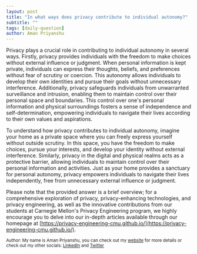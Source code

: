 ```yaml
---
layout: post
title: "In what ways does privacy contribute to individual autonomy?"
subtitle: ""
tags: [daily-question]
author: Aman Priyanshu
---
```


Privacy plays a crucial role in contributing to individual autonomy in several ways. Firstly, privacy provides individuals with the freedom to make choices without external influence or judgment. When personal information is kept private, individuals can express their thoughts, beliefs, and preferences without fear of scrutiny or coercion. This autonomy allows individuals to develop their own identities and pursue their goals without unnecessary interference. Additionally, privacy safeguards individuals from unwarranted surveillance and intrusion, enabling them to maintain control over their personal space and boundaries. This control over one's personal information and physical surroundings fosters a sense of independence and self-determination, empowering individuals to navigate their lives according to their own values and aspirations.

To understand how privacy contributes to individual autonomy, imagine your home as a private space where you can freely express yourself without outside scrutiny. In this space, you have the freedom to make choices, pursue your interests, and develop your identity without external interference. Similarly, privacy in the digital and physical realms acts as a protective barrier, allowing individuals to maintain control over their personal information and activities. Just as your home provides a sanctuary for personal autonomy, privacy empowers individuals to navigate their lives independently, free from unnecessary external influence or judgment.

Please note that the provided answer is a brief overview; for a comprehensive exploration of privacy, privacy-enhancing technologies, and privacy engineering, as well as the innovative contributions from our students at Carnegie Mellon's Privacy Engineering program, we highly encourage you to delve into our in-depth articles available through our homepage at [https://privacy-engineering-cmu.github.io/](https://privacy-engineering-cmu.github.io/).

<small>Author: My name is Aman Priyanshu, you can check out my [website](https://amanpriyanshu.github.io/) for more details or check out my other socials: [LinkedIn](https://www.linkedin.com/in/aman-priyanshu/) and [Twitter](https://twitter.com/AmanPriyanshu6)</small>
